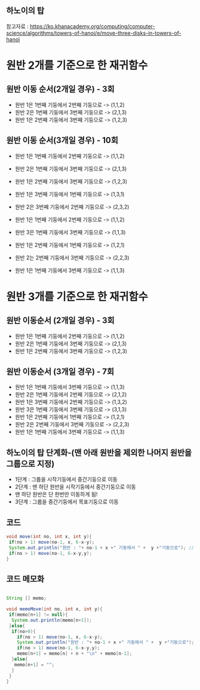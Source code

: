 ## 하노이의 탑
참고자료 : https://ko.khanacademy.org/computing/computer-science/algorithms/towers-of-hanoi/e/move-three-disks-in-towers-of-hanoi


# 원반 2개를 기준으로 한 재귀함수

## 원반 이동 순서(2개일 경우) - 3회
 - 원반 1은 1번째 기둥에서 2번째 기둥으로 -> (1,1,2)
 - 원반 2은 1번째 기둥에서 3번째 기둥으로 -> (2,1,3)
 - 원반 1은 2번째 기둥에서 3번째 기둥으로 -> (1,2,3)

## 원반 이동 순서(3개일 경우) - 10회
 - 원반 1은 1번째 기둥에서 2번째 기둥으로 -> (1,1,2)
 - 원반 2은 1번째 기둥에서 3번째 기둥으로 -> (2,1,3)
 - 원반 1은 2번째 기둥에서 3번째 기둥으로 -> (1,2,3)
  
 - 원반 1은 3번째 기둥에서 1번째 기둥으로 -> (1,3,1)
 - 원반 2은 3번째 기둥에서 2번째 기둥으로 -> (2,3,2)
 - 원반 1은 1번째 기둥에서 2번째 기둥으로 -> (1,1,2)
 
 - 원반 3은 1번째 기둥에서 3번째 기둥으로 -> (1,1,3)
 - 원반 1은 2번째 기둥에서 1번째 기둥으로 -> (1,2,1)
 - 원반 2는 2번째 기둥에서 3번째 기둥으로 -> (2,2,3)
 - 원반 1은 1번째 기둥에서 3번째 기둥으로 -> (1,1,3)
 
 # 원반 3개를 기준으로 한 재귀함수
 
 ## 원반 이동순서 (2개일 경우) - 3회
  - 원반 1은 1번째 기둥에서 2번째 기둥으로 -> (1,1,2)
  - 원반 2은 1번째 기둥에서 3번째 기둥으로 -> (2,1,3)
  - 원반 1은 2번째 기둥에서 3번째 기둥으로 -> (1,2,3)
 
 ## 원반 이동순서 (3개일 경우) - 7회
  - 원반 1은 1번째 기둥에서 3번째 기둥으로 -> (1,1,3)
  - 원반 2은 1번째 기둥에서 2번째 기둥으로 -> (2,1,2)
  - 원반 1은 3번째 기둥에서 2번째 기둥으로 -> (1,3,2)
  - 원반 3은 1번째 기둥에서 3번째 기둥으로 -> (3,1,3)
  - 원반 1은 2번째 기둥에서 1번째 기둥으로 -> (1,2,1)
  - 원반 2은 2번째 기둥에서 3번째 기둥으로 -> (2,2,3)
  - 원반 1은 1번째 기둥에서 3번째 기둥으로 -> (1,1,3)

## 하노이의 탑 단계화-(맨 아래 원반을 제외한 나머지 원반을 그룹으로 지정)
 - 1단계 : 그룹을 시작기둥에서 중간기둥으로 이동 
 - 2단계 : 맨 하단 원반을 시작기둥에서 중간기둥으로 이동
  - 맨 하단 원반은 단 한번만 이동하게 됨!
 - 3단계 : 그룹을 중간기둥에서 목표기둥으로 이동


## 코드
```java
void move(int no, int x, int y){
 if(no > 1) move(no-1, x, 6-x-y);
 System.out.println("원반 : "+ no-1 + x +" 기둥에서 " +  y +"기둥으로"); // 2 단계 
 if(no > 1) move(no-1, 6-x-y,y);
}
```

## 코드 메모화
```java 

String [] memo;

void memoMove(int no, int x, int y){
 if(memo[n+1] != null){ 
  System.out.println(memo[n+1]);
 }else{
  if(no>0){
    if(no > 1) move(no-1, x, 6-x-y);
    System.out.println("원반 : "+ no-1 + x +" 기둥에서 " +  y +"기둥으로"); // 2 단계 
    if(no > 1) move(no-1, 6-x-y,y);
    memo[n+1] = memo[n] + n + "\n" + memo[n-1];
  }else{
   memo[n+1] = "";
  }
 }
}
```


